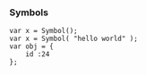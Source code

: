 ### Symbols

	var x = Symbol();
	var x = Symbol( "hello world" );
	var obj = {
		id :24
	};
	
<!--stackedit_data:
eyJoaXN0b3J5IjpbLTE4MzE3MzM5MTJdfQ==
-->